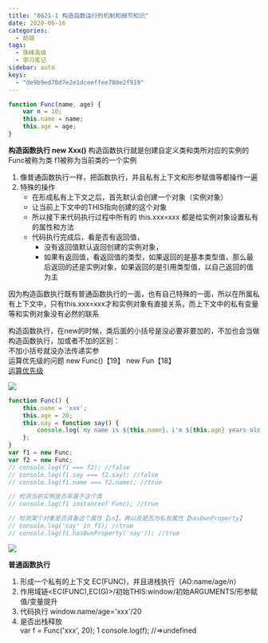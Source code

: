 ```yaml
---
title: "0621-1 构造函数运行的机制和细节知识"
date: 2020-06-16
categories:
  - 前端
tags:
  - 珠峰高级
  - 学习笔记
sidebar: auto
keys:
  - "de9b9ed78d7e2e1dceeffee780e2f919"
---
```


```js
function Func(name, age) {
	var n = 10;
	this.name = name;
	this.age = age;
} 
```

**构造函数执行 new Xxx()**
构造函数执行就是创建自定义类和类所对应的实例的  
  Func被称为类  f1被称为当前类的一个实例
  1. 像普通函数执行一样，把函数执行，并且私有上下文和形参赋值等都操作一遍  
  2. 特殊的操作  
       - 在形成私有上下文之后，首先默认会创建一个对象（实例对象）
       - 让当前上下文中的THIS指向创建的这个对象
       - 所以接下来代码执行过程中所有的 this.xxx=xxx 都是给实例对象设置私有的属性和方法
       - 代码执行完成后，看是否有返回值，
          + 没有返回值默认返回创建的实例对象，
          + 如果有返回值，看返回值的类型，如果返回的是基本类型值，那么最后返回的还是实例对象，如果返回的是引用类型值，以自己返回的值为主  
  
因为构造函数执行既有普通函数执行的一面，也有自己特殊的一面，所以在所属私有上下文中，只有this.xxx=xxx才和实例对象有直接关系，而上下文中的私有变量等和实例对象没有必然的联系  

构造函数执行，在new的时候，类后面的小括号是没必要非要加的，不加也会当做构造函数执行，加或者不加的区别：  
不加小括号就没办法传递实参  
运算优先级的问题  new Func()【19】  new Fun【18】  
[运算优先级](https://developer.mozilla.org/zh-CN/docs/Web/JavaScript/Reference/Operators/Operator_Precedence)

![](http://picbed.04091020.xyz/20200626114007.png)


```js
function Func() {
	this.name = 'xxx';
	this.age = 20;
	this.say = function say() {
		console.log(`my name is ${this.name}，i'm ${this.age} years old！`);
	};
}
var f1 = new Func;
var f2 = new Func;
// console.log(f1 === f2); //false
// console.log(f1.say === f2.say); //false
// console.log(f1.name === f2.name); //true

// 检测当前实例是否率属于这个类
// console.log(f1 instanceof Func); //true

// 检测某个对象是否具备这个属性【in】，再以及是否为私有属性【hasOwnProperty】
// console.log('say' in f1); //true
// console.log(f1.hasOwnProperty('say')); //true 
```

![](http://picbed.04091020.xyz/20200626115423.png)

**普通函数执行**  
1. 形成一个私有的上下文 EC(FUNC)，并且进栈执行（AO:name/age/n）  
2. 作用域链<EC(FUNC),EC(G)>/初始THIS:window/初始ARGUMENTS/形参赋值/变量提升  
3. 代码执行 window.name/age='xxx'/20  
4. 是否出栈释放  
var f = Func('xxx', 20);  1
console.log(f); //=>undefined  